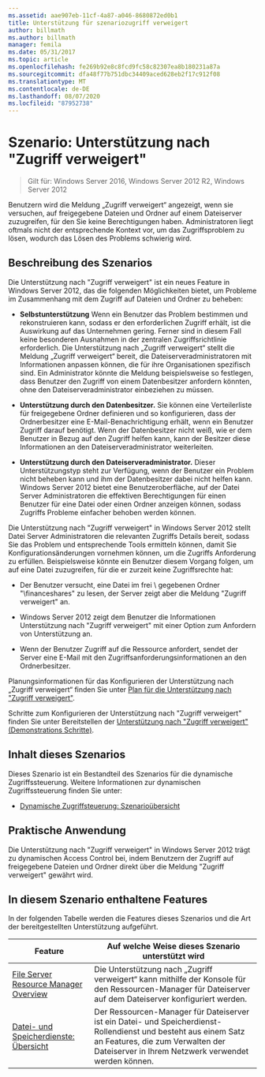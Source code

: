 ```yaml
---
ms.assetid: aae907eb-11cf-4a87-a046-8680872ed0b1
title: Unterstützung für szenariozugriff verweigert
author: billmath
ms.author: billmath
manager: femila
ms.date: 05/31/2017
ms.topic: article
ms.openlocfilehash: fe269b92e8c8fcd9fc58c82307ea8b180231a87a
ms.sourcegitcommit: dfa48f77b751dbc34409aced628eb2f17c912f08
ms.translationtype: MT
ms.contentlocale: de-DE
ms.lasthandoff: 08/07/2020
ms.locfileid: "87952738"
---
```

# <a name="scenario-access-denied-assistance"></a>Szenario: Unterstützung nach "Zugriff verweigert"

>Gilt für: Windows Server 2016, Windows Server 2012 R2, Windows Server 2012

Benutzern wird die Meldung „Zugriff verweigert“ angezeigt, wenn sie versuchen, auf freigegebene Dateien und Ordner auf einem Dateiserver zuzugreifen, für den Sie keine Berechtigungen haben. Administratoren liegt oftmals nicht der entsprechende Kontext vor, um das Zugriffsproblem zu lösen, wodurch das Lösen des Problems schwierig wird.

## <a name="scenario-description"></a>Beschreibung des Szenarios
Die Unterstützung nach "Zugriff verweigert" ist ein neues Feature in Windows Server 2012, das die folgenden Möglichkeiten bietet, um Probleme im Zusammenhang mit dem Zugriff auf Dateien und Ordner zu beheben:

-   **Selbstunterstützung** Wenn ein Benutzer das Problem bestimmen und rekonstruieren kann, sodass er den erforderlichen Zugriff erhält, ist die Auswirkung auf das Unternehmen gering. Ferner sind in diesem Fall keine besonderen Ausnahmen in der zentralen Zugriffsrichtlinie erforderlich. Die Unterstützung nach „Zugriff verweigert“ stellt die Meldung „Zugriff verweigert“ bereit, die Dateiserveradministratoren mit Informationen anpassen können, die für ihre Organisationen spezifisch sind. Ein Administrator könnte die Meldung beispielsweise so festlegen, dass Benutzer den Zugriff von einem Datenbesitzer anfordern könnten, ohne den Dateiserveradministrator einbeziehen zu müssen.

-   **Unterstützung durch den Datenbesitzer.** Sie können eine Verteilerliste für freigegebene Ordner definieren und so konfigurieren, dass der Ordnerbesitzer eine E-Mail-Benachrichtigung erhält, wenn ein Benutzer Zugriff darauf benötigt. Wenn der Datenbesitzer nicht weiß, wie er dem Benutzer in Bezug auf den Zugriff helfen kann, kann der Besitzer diese Informationen an den Dateiserveradministrator weiterleiten.

-   **Unterstützung durch den Dateiserveradministrator.** Dieser Unterstützungstyp steht zur Verfügung, wenn der Benutzer ein Problem nicht beheben kann und ihm der Datenbesitzer dabei nicht helfen kann.  Windows Server 2012 bietet eine Benutzeroberfläche, auf der Datei Server Administratoren die effektiven Berechtigungen für einen Benutzer für eine Datei oder einen Ordner anzeigen können, sodass Zugriffs Probleme einfacher behoben werden können.

Die Unterstützung nach "Zugriff verweigert" in Windows Server 2012 stellt Datei Server Administratoren die relevanten Zugriffs Details bereit, sodass Sie das Problem und entsprechende Tools ermitteln können, damit Sie Konfigurationsänderungen vornehmen können, um die Zugriffs Anforderung zu erfüllen. Beispielsweise könnte ein Benutzer diesem Vorgang folgen, um auf eine Datei zuzugreifen, für die er zurzeit keine Zugriffsrechte hat:

-   Der Benutzer versucht, eine Datei im frei \\ gegebenen Ordner "\financeshares" zu lesen, der Server zeigt aber die Meldung "Zugriff verweigert" an.

-    Windows Server 2012 zeigt dem Benutzer die Informationen Unterstützung nach "Zugriff verweigert" mit einer Option zum Anfordern von Unterstützung an.

-   Wenn der Benutzer Zugriff auf die Ressource anfordert, sendet der Server eine E-Mail mit den Zugriffsanforderungsinformationen an den Ordnerbesitzer.

Planungsinformationen für das Konfigurieren der Unterstützung nach „Zugriff verweigert“ finden Sie unter [Plan für die Unterstützung nach "Zugriff verweigert"](assetId:///b169f0a4-8b97-4da8-ae4a-c8f1986d19e1).

Schritte zum Konfigurieren der Unterstützung nach "Zugriff verweigert" finden Sie unter Bereitstellen der [Unterstützung nach "Zugriff verweigert" &#40;Demonstrations Schritte&#41;](Deploy-Access-Denied-Assistance--Demonstration-Steps-.md).

## <a name="in-this-scenario"></a>Inhalt dieses Szenarios
Dieses Szenario ist ein Bestandteil des Szenarios für die dynamische Zugriffssteuerung. Weitere Informationen zur dynamischen Zugriffssteuerung finden Sie unter:

-   [Dynamische Zugriffsteuerung: Szenarioübersicht](Dynamic-Access-Control--Scenario-Overview.md)

## <a name="practical-applications"></a>Praktische Anwendung
Die Unterstützung nach "Zugriff verweigert" in Windows Server 2012 trägt zu dynamischen Access Control bei, indem Benutzern der Zugriff auf freigegebene Dateien und Ordner direkt über die Meldung "Zugriff verweigert" gewährt wird.

## <a name="features-included-in-this-scenario"></a><a name="BKMK_NEW"></a>In diesem Szenario enthaltene Features
In der folgenden Tabelle werden die Features dieses Szenarios und die Art der bereitgestellten Unterstützung aufgeführt.

|Feature|Auf welche Weise dieses Szenario unterstützt wird|
|-----------|---------------------------------|
|[File Server Resource Manager Overview](/previous-versions/windows/it-pro/windows-server-2012-R2-and-2012/hh831701(v=ws.11))|Die Unterstützung nach „Zugriff verweigert“ kann mithilfe der Konsole für den Ressourcen-Manager für Dateiserver auf dem Dateiserver konfiguriert werden.|
|[Datei- und Speicherdienste: Übersicht](/previous-versions/windows/it-pro/windows-server-2012-R2-and-2012/hh831487(v=ws.11))|Der Ressourcen-Manager für Dateiserver ist ein Datei- und Speicherdienst-Rollendienst und besteht aus einem Satz an Features, die zum Verwalten der Dateiserver in Ihrem Netzwerk verwendet werden können.|

